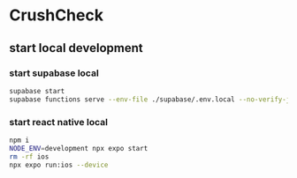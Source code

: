 # CrushCheck

## start local development

### start supabase local

```bash
supabase start
supabase functions serve --env-file ./supabase/.env.local --no-verify-jwt
```

### start react native local

```bash
npm i
NODE_ENV=development npx expo start
rm -rf ios
npx expo run:ios --device
```
